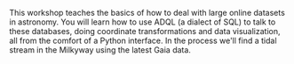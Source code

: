 This workshop teaches the basics of how to deal with large online datasets in astronomy. You will learn how to use ADQL (a dialect of SQL) to talk to these databases, doing coordinate transformations and data visualization, all from the comfort of a Python interface. In the process we'll find a tidal stream in the Milkyway using the latest Gaia data.
